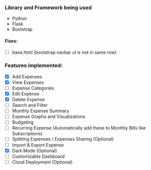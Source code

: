### Library and Framework being used
- Python
- Flask
- Bootstrap

#### Fixes: 
- [ ] base.html (bootstrap navbar ul is not in same row)

### Features implemented:

- [x] Add Expenses
- [x] View Expenses
- [ ] Expense Categories
- [x] Edit Expense
- [x] Delete Expense
- [ ] Search and Filter
- [ ] Monthly Expense Summary
- [ ] Expense Graphs and Visualizations
- [ ] Budgeting
- [ ] Recurring Expense (Automatically add these to Monthly Bills like Subscriptions)
- [ ] Splitting Expenses / Expenses Sharing (Optional)
- [ ] Import & Export Expense
- [x] Dark Mode (Optional)
- [ ] Customizable Dashboard
- [ ] Cloud Deployment (Optional)